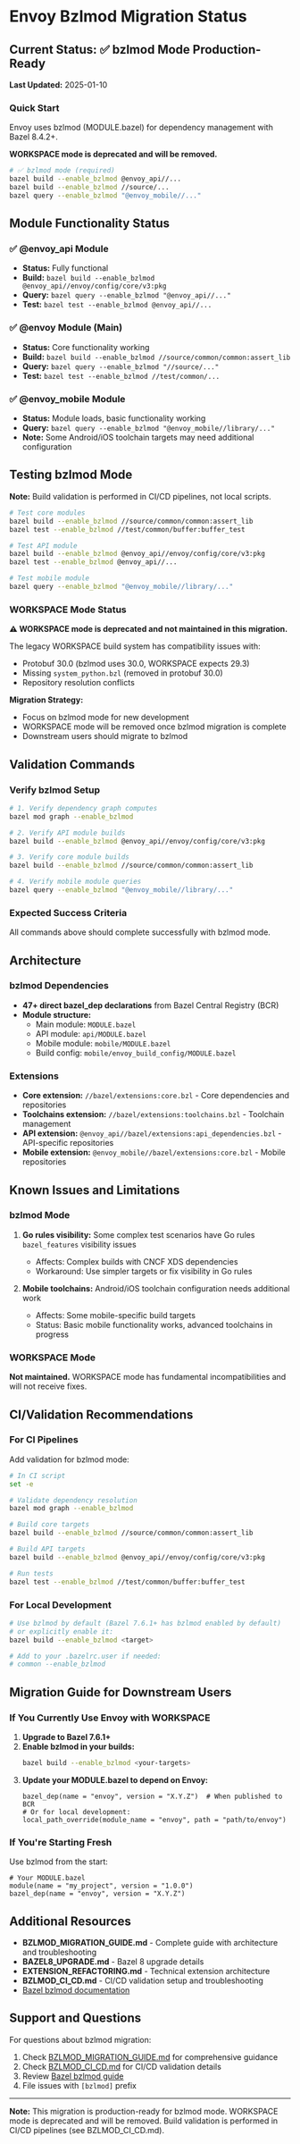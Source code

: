 # Envoy Bzlmod Migration Status

## Current Status: ✅ bzlmod Mode Production-Ready

**Last Updated:** 2025-01-10

### Quick Start

Envoy uses bzlmod (MODULE.bazel) for dependency management with Bazel 8.4.2+.

**WORKSPACE mode is deprecated and will be removed.**

```bash
# ✅ bzlmod mode (required)
bazel build --enable_bzlmod @envoy_api//...
bazel build --enable_bzlmod //source/...
bazel query --enable_bzlmod "@envoy_mobile//..."
```

## Module Functionality Status

### ✅ @envoy_api Module
- **Status:** Fully functional
- **Build:** `bazel build --enable_bzlmod @envoy_api//envoy/config/core/v3:pkg`
- **Query:** `bazel query --enable_bzlmod "@envoy_api//..."`
- **Test:** `bazel test --enable_bzlmod @envoy_api//...`

### ✅ @envoy Module (Main)
- **Status:** Core functionality working
- **Build:** `bazel build --enable_bzlmod //source/common/common:assert_lib`
- **Query:** `bazel query --enable_bzlmod "//source/..."`
- **Test:** `bazel test --enable_bzlmod //test/common/...`

### ✅ @envoy_mobile Module
- **Status:** Module loads, basic functionality working
- **Query:** `bazel query --enable_bzlmod "@envoy_mobile//library/..."`
- **Note:** Some Android/iOS toolchain targets may need additional configuration

## Testing bzlmod Mode

**Note:** Build validation is performed in CI/CD pipelines, not local scripts.

```bash
# Test core modules
bazel build --enable_bzlmod //source/common/common:assert_lib
bazel test --enable_bzlmod //test/common/buffer:buffer_test

# Test API module
bazel build --enable_bzlmod @envoy_api//envoy/config/core/v3:pkg
bazel test --enable_bzlmod @envoy_api//...

# Test mobile module
bazel query --enable_bzlmod "@envoy_mobile//library/..."
```

### WORKSPACE Mode Status

**⚠️ WORKSPACE mode is deprecated and not maintained in this migration.**

The legacy WORKSPACE build system has compatibility issues with:
- Protobuf 30.0 (bzlmod uses 30.0, WORKSPACE expects 29.3)
- Missing `system_python.bzl` (removed in protobuf 30.0)
- Repository resolution conflicts

**Migration Strategy:**
- Focus on bzlmod mode for new development
- WORKSPACE mode will be removed once bzlmod migration is complete
- Downstream users should migrate to bzlmod

## Validation Commands

### Verify bzlmod Setup

```bash
# 1. Verify dependency graph computes
bazel mod graph --enable_bzlmod

# 2. Verify API module builds
bazel build --enable_bzlmod @envoy_api//envoy/config/core/v3:pkg

# 3. Verify core module builds
bazel build --enable_bzlmod //source/common/common:assert_lib

# 4. Verify mobile module queries
bazel query --enable_bzlmod "@envoy_mobile//library/..."
```

### Expected Success Criteria

All commands above should complete successfully with bzlmod mode.

## Architecture

### bzlmod Dependencies
- **47+ direct bazel_dep declarations** from Bazel Central Registry (BCR)
- **Module structure:**
  - Main module: `MODULE.bazel`
  - API module: `api/MODULE.bazel`
  - Mobile module: `mobile/MODULE.bazel`
  - Build config: `mobile/envoy_build_config/MODULE.bazel`

### Extensions
- **Core extension:** `//bazel/extensions:core.bzl` - Core dependencies and repositories
- **Toolchains extension:** `//bazel/extensions:toolchains.bzl` - Toolchain management
- **API extension:** `@envoy_api//bazel/extensions:api_dependencies.bzl` - API-specific repositories
- **Mobile extension:** `@envoy_mobile//bazel/extensions:core.bzl` - Mobile repositories

## Known Issues and Limitations

### bzlmod Mode

1. **Go rules visibility:** Some complex test scenarios have Go rules `bazel_features` visibility issues
   - Affects: Complex builds with CNCF XDS dependencies
   - Workaround: Use simpler targets or fix visibility in Go rules

2. **Mobile toolchains:** Android/iOS toolchain configuration needs additional work
   - Affects: Some mobile-specific build targets
   - Status: Basic mobile functionality works, advanced toolchains in progress

### WORKSPACE Mode

**Not maintained.** WORKSPACE mode has fundamental incompatibilities and will not receive fixes.

## CI/Validation Recommendations

### For CI Pipelines

Add validation for bzlmod mode:

```bash
# In CI script
set -e

# Validate dependency resolution
bazel mod graph --enable_bzlmod

# Build core targets
bazel build --enable_bzlmod //source/common/common:assert_lib

# Build API targets
bazel build --enable_bzlmod @envoy_api//envoy/config/core/v3:pkg

# Run tests
bazel test --enable_bzlmod //test/common/buffer:buffer_test
```

### For Local Development

```bash
# Use bzlmod by default (Bazel 7.6.1+ has bzlmod enabled by default)
# or explicitly enable it:
bazel build --enable_bzlmod <target>

# Add to your .bazelrc.user if needed:
# common --enable_bzlmod
```

## Migration Guide for Downstream Users

### If You Currently Use Envoy with WORKSPACE

1. **Upgrade to Bazel 7.6.1+**
2. **Enable bzlmod in your builds:**
   ```bash
   bazel build --enable_bzlmod <your-targets>
   ```
3. **Update your MODULE.bazel to depend on Envoy:**
   ```starlark
   bazel_dep(name = "envoy", version = "X.Y.Z")  # When published to BCR
   # Or for local development:
   local_path_override(module_name = "envoy", path = "path/to/envoy")
   ```

### If You're Starting Fresh

Use bzlmod from the start:
```starlark
# Your MODULE.bazel
module(name = "my_project", version = "1.0.0")
bazel_dep(name = "envoy", version = "X.Y.Z")
```

## Additional Resources

- **BZLMOD_MIGRATION_GUIDE.md** - Complete guide with architecture and troubleshooting
- **BAZEL8_UPGRADE.md** - Bazel 8 upgrade details
- **EXTENSION_REFACTORING.md** - Technical extension architecture
- **BZLMOD_CI_CD.md** - CI/CD validation setup and troubleshooting
- [Bazel bzlmod documentation](https://bazel.build/external/migration)

## Support and Questions

For questions about bzlmod migration:
1. Check [BZLMOD_MIGRATION_GUIDE.md](./BZLMOD_MIGRATION_GUIDE.md) for comprehensive guidance
2. Check [BZLMOD_CI_CD.md](./BZLMOD_CI_CD.md) for CI/CD validation details
3. Review [Bazel bzlmod guide](https://bazel.build/external/migration)
4. File issues with `[bzlmod]` prefix

---

**Note:** This migration is production-ready for bzlmod mode. WORKSPACE mode is deprecated and will be removed. Build validation is performed in CI/CD pipelines (see BZLMOD_CI_CD.md).

